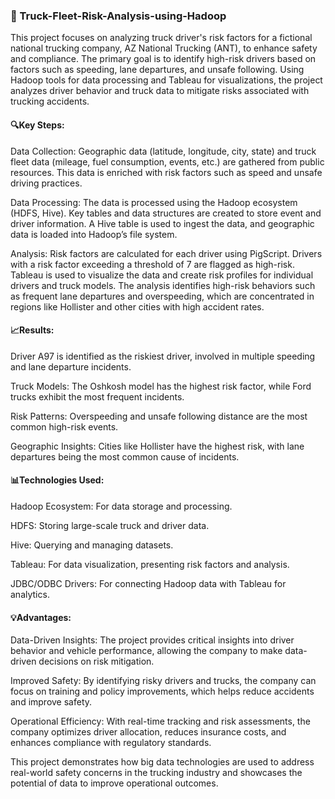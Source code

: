 ### 🚛 Truck-Fleet-Risk-Analysis-using-Hadoop
This project focuses on analyzing truck driver's risk factors for a fictional national trucking company, AZ National Trucking (ANT), to enhance safety and compliance. The primary goal is to identify high-risk drivers based on factors such as speeding, lane departures, and unsafe following. Using Hadoop tools for data processing and Tableau for visualizations, the project analyzes driver behavior and truck data to mitigate risks associated with trucking accidents.

#### 🔍Key Steps:

Data Collection: Geographic data (latitude, longitude, city, state) and truck fleet data (mileage, fuel consumption, events, etc.) are gathered from public resources. This data is enriched with risk factors such as speed and unsafe driving practices.

Data Processing: The data is processed using the Hadoop ecosystem (HDFS, Hive). Key tables and data structures are created to store event and driver information. A Hive table is used to ingest the data, and geographic data is loaded into Hadoop’s file system.

Analysis: Risk factors are calculated for each driver using PigScript. Drivers with a risk factor exceeding a threshold of 7 are flagged as high-risk. Tableau is used to visualize the data and create risk profiles for individual drivers and truck models. The analysis identifies high-risk behaviors such as frequent lane departures and overspeeding, which are concentrated in regions like Hollister and other cities with high accident rates.

#### 📈Results:

Driver A97 is identified as the riskiest driver, involved in multiple speeding and lane departure incidents.

Truck Models: The Oshkosh model has the highest risk factor, while Ford trucks exhibit the most frequent incidents.

Risk Patterns: Overspeeding and unsafe following distance are the most common high-risk events.

Geographic Insights: Cities like Hollister have the highest risk, with lane departures being the most common cause of incidents.

#### 📊Technologies Used:

Hadoop Ecosystem: For data storage and processing.

HDFS: Storing large-scale truck and driver data.

Hive: Querying and managing datasets.

Tableau: For data visualization, presenting risk factors and analysis.

JDBC/ODBC Drivers: For connecting Hadoop data with Tableau for analytics.

#### 💡Advantages:

Data-Driven Insights: The project provides critical insights into driver behavior and vehicle performance, allowing the company to make data-driven decisions on risk mitigation.

Improved Safety: By identifying risky drivers and trucks, the company can focus on training and policy improvements, which helps reduce accidents and improve safety.

Operational Efficiency: With real-time tracking and risk assessments, the company optimizes driver allocation, reduces insurance costs, and enhances compliance with regulatory standards.

This project demonstrates how big data technologies are used to address real-world safety concerns in the trucking industry and showcases the potential of data to improve operational outcomes.
